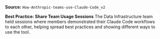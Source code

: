 **Source:** `How-Anthropic-teams-use-Claude-Code_v2`

**Best Practice: Share Team Usage Sessions**
The Data Infrastructure team held sessions where members demonstrated their Claude Code workflows to each other, helping spread best practices and showing different ways to use the tool.
